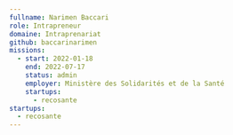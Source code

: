 ```yaml
---
fullname: Narimen Baccari
role: Intrapreneur
domaine: Intraprenariat
github: baccarinarimen
missions:
  - start: 2022-01-18
    end: 2022-07-17
    status: admin
    employer: Ministère des Solidarités et de la Santé
    startups:
      - recosante
startups:
  - recosante
---
```

